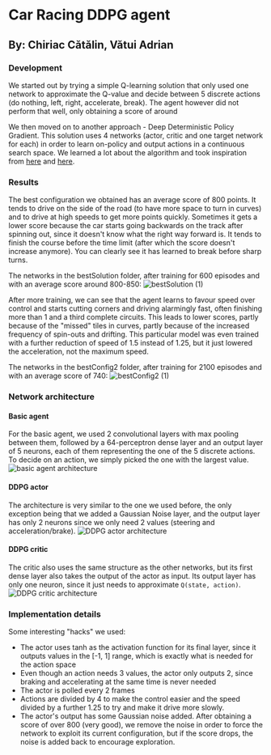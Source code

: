 # Car Racing DDPG agent

## By: Chiriac Cătălin, Vătui Adrian

### Development

We started out by trying a simple Q-learning solution that only used one network to approximate the Q-value and decide
between 5 discrete actions (do nothing, left, right, accelerate, break). The agent however did not perform that well,
only obtaining a score of around

We then moved on to another approach - Deep Deterministic Policy Gradient. This solution uses 4 networks (actor, critic
and one target network for each) in order to learn on-policy and output actions in a continuous search space. We learned
a lot about the algorithm and took inspiration from [here](https://spinningup.openai.com/en/latest/algorithms/ddpg.html)
and [here](https://keras.io/examples/rl/ddpg_pendulum/).

### Results

The best configuration we obtained has an average score of 800 points. It tends to drive on the side of the road (to
have more space to turn in curves) and to drive at high speeds to get more points quickly. Sometimes it gets a lower
score because the car starts going backwards on the track after spinning out, since it doesn't know what the right way
forward is. It tends to finish the course before the time limit (after which the score doesn't increase anymore). You
can clearly see it has learned to break before sharp turns.

The networks in the bestSolution folder, after training for 600 episodes and with an average score around 800-850:
![bestSolution (1)](https://user-images.githubusercontent.com/75117511/146388889-1dd3cebe-840c-4759-a3b1-93bda303c161.gif)

After more training, we can see that the agent learns to favour speed over control and starts cutting corners and
driving alarmingly fast, often finishing more than 1 and a third complete circuits. This leads to lower scores, partly
because of the "missed" tiles in curves, partly because of the increased frequency of spin-outs and drifting. This
particular model was even trained with a further reduction of speed of 1.5 instead of 1.25, but it just lowered the
acceleration, not the maximum speed.

The networks in the bestConfig2 folder, after training for 2100 episodes and with an average score of 740:
![bestConfig2 (1)](https://user-images.githubusercontent.com/75117511/146389028-b43ebc63-e76d-463f-b007-09ece1aa6812.gif)

### Network architecture

#### Basic agent

For the basic agent, we used 2 convolutional layers with max pooling between them, followed by a 64-perceptron dense
layer and an output layer of 5 neurons, each of them representing the one of the 5 discrete actions. To decide on an
action, we simply picked the one with the largest value.
![basic agent architecture](basic_agent.png)

#### DDPG actor

The architecture is very similar to the one we used before, the only exception being that we added a Gaussian Noise
layer, and the output layer has only 2 neurons since we only need 2 values (steering and acceleration/brake).
![DDPG actor architecture](actor.png)

#### DDPG critic

The critic also uses the same structure as the other networks, but its first dense layer also takes the output of the
actor as input. Its output layer has only one neuron, since it just needs to approximate `Q(state, action)`.
![DDPG critic architecture](critic.png)

### Implementation details

Some interesting "hacks" we used:

* The actor uses tanh as the activation function for its final layer, since it outputs values in the [-1, 1] range,
  which is exactly what is needed for the action space
* Even though an action needs 3 values, the actor only outputs 2, since braking and accelerating at the same time is
  never needed
* The actor is polled every 2 frames
* Actions are divided by 4 to make the control easier and the speed divided by a further 1.25 to try and make it drive
  more slowly.
* The actor's output has some Gaussian noise added. After obtaining a score of over 800 (very good), we remove the noise
  in order to force the network to exploit its current configuration, but if the score drops, the noise is added back to
  encourage exploration.